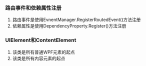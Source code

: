 ### 路由事件和依赖属性注册
1. 路由事件是使用EvnentManager.RegisterRoutedEvent()方法注册
2. 依赖属性是使用DependencyProperty.Register()方法注册
### UIElement和ContentElement
1. 该类是所有普通WPF元素的起点
2. 该类是所有内容元素的起点